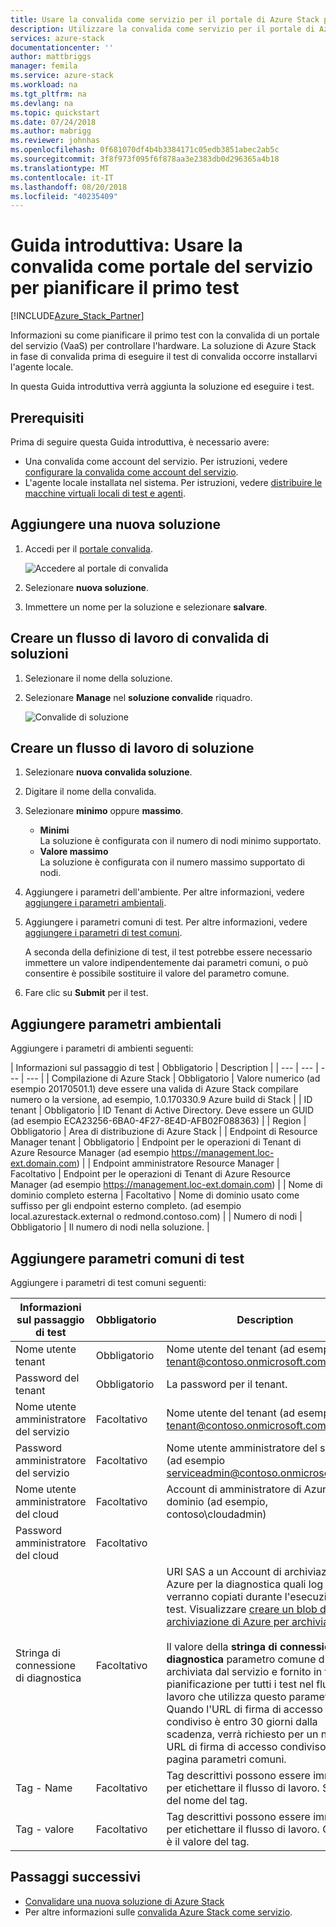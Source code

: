 ```yaml
---
title: Usare la convalida come servizio per il portale di Azure Stack per pianificare il primo test | Microsoft Docs
description: Utilizzare la convalida come servizio per il portale di Azure Stack per pianificare il primo test.
services: azure-stack
documentationcenter: ''
author: mattbriggs
manager: femila
ms.service: azure-stack
ms.workload: na
ms.tgt_pltfrm: na
ms.devlang: na
ms.topic: quickstart
ms.date: 07/24/2018
ms.author: mabrigg
ms.reviewer: johnhas
ms.openlocfilehash: 0f681070df4b4b3384171c05edb3851abec2ab5c
ms.sourcegitcommit: 3f8f973f095f6f878aa3e2383db0d296365a4b18
ms.translationtype: MT
ms.contentlocale: it-IT
ms.lasthandoff: 08/20/2018
ms.locfileid: "40235409"
---
```

# <a name="quickstart-use-the-validation-as-a-service-portal-to-schedule-your-first-test"></a>Guida introduttiva: Usare la convalida come portale del servizio per pianificare il primo test

[!INCLUDE[Azure_Stack_Partner](./includes/azure-stack-partner-appliesto.md)]

Informazioni su come pianificare il primo test con la convalida di un portale del servizio (VaaS) per controllare l'hardware. La soluzione di Azure Stack in fase di convalida prima di eseguire il test di convalida occorre installarvi l'agente locale.

In questa Guida introduttiva verrà aggiunta la soluzione ed eseguire i test.

## <a name="prerequisites"></a>Prerequisiti

Prima di seguire questa Guida introduttiva, è necessario avere:
 - Una convalida come account del servizio. Per istruzioni, vedere [configurare la convalida come account del servizio](azure-stack-vaas-set-up-account.md).  
- L'agente locale installata nel sistema. Per istruzioni, vedere [distribuire le macchine virtuali locali di test e agenti](azure-stack-vaas-test-vm.md).

## <a name="add-a-new-solution"></a>Aggiungere una nuova soluzione

1. Accedi per il [portale convalida](https://azurestackvalidation.com).

    ![Accedere al portale di convalida](media/vaas_portalsignin.png)  

2. Selezionare **nuova soluzione**.
3. Immettere un nome per la soluzione e selezionare **salvare**.

## <a name="create-a-solution-validation-workflow"></a>Creare un flusso di lavoro di convalida di soluzioni

1. Selezionare il nome della soluzione.
2. Selezionare **Manage** nel **soluzione convalide** riquadro.

    ![Convalide di soluzione](media/image2.png)

## <a name="create-a-solution-workflow"></a>Creare un flusso di lavoro di soluzione

1. Selezionare **nuova convalida soluzione**.
2. Digitare il nome della convalida.
3. Selezionare **minimo** oppure **massimo**.  
    - **Minimi**  
    La soluzione è configurata con il numero di nodi minimo supportato.  
    - **Valore massimo**  
    La soluzione è configurata con il numero massimo supportato di nodi.
4. Aggiungere i parametri dell'ambiente. Per altre informazioni, vedere [aggiungere i parametri ambientali](#add-environmental-parameters).
5. Aggiungere i parametri comuni di test. Per altre informazioni, vedere [aggiungere i parametri di test comuni](#add-common-test-parameters).

    A seconda della definizione di test, il test potrebbe essere necessario immettere un valore indipendentemente dai parametri comuni, o può consentire è possibile sostituire il valore del parametro comune.
6. Fare clic su **Submit** per il test.

## <a name="add-environmental-parameters"></a>Aggiungere parametri ambientali

Aggiungere i parametri di ambienti seguenti:

| Informazioni sul passaggio di test | Obbligatorio | Description |
| --- | --- | --- | --- |
| Compilazione di Azure Stack | Obbligatorio | Valore numerico (ad esempio 20170501.1) deve essere una valida di Azure Stack compilare numero o la versione, ad esempio, 1.0.170330.9 Azure build di Stack |
| ID tenant | Obbligatorio | ID Tenant di Active Directory. Deve essere un GUID (ad esempio ECA23256-6BA0-4F27-8E4D-AFB02F088363) |
| Region | Obbligatorio | Area di distribuzione di Azure Stack |
| Endpoint di Resource Manager tenant | Obbligatorio | Endpoint per le operazioni di Tenant di Azure Resource Manager (ad esempio https://management.loc-ext.domain.com) |
| Endpoint amministratore Resource Manager | Facoltativo | Endpoint per le operazioni di Tenant di Azure Resource Manager (ad esempio https://management.loc-ext.domain.com) |
| Nome di dominio completo esterna | Facoltativo | Nome di dominio usato come suffisso per gli endpoint esterno completo. (ad esempio local.azurestack.external o redmond.contoso.com) |
| Numero di nodi | Obbligatorio | Il numero di nodi nella soluzione. |

## <a name="add-common-test-parameters"></a>Aggiungere parametri comuni di test

Aggiungere i parametri di test comuni seguenti:

| Informazioni sul passaggio di test | Obbligatorio | Description |
| --- | --- | --- |
| Nome utente tenant | Obbligatorio | Nome utente del tenant (ad esempio tenant@contoso.onmicrosoft.com) |
| Password del tenant | Obbligatorio | La password per il tenant. |
| Nome utente amministratore del servizio | Facoltativo | Nome utente del tenant (ad esempio tenant@contoso.onmicrosoft.com) |
| Password amministratore del servizio | Facoltativo | Nome utente amministratore del servizio (ad esempio serviceadmin@contoso.onmicrosoft.com) |
| Nome utente amministratore del cloud | Facoltativo | Account di amministratore di Azure Stack dominio (ad esempio, contoso\cloudadmin) |
| Password amministratore del cloud | Facoltativo | |
|  Stringa di connessione di diagnostica | Facoltativo | URI SAS a un Account di archiviazione di Azure per la diagnostica quali log verranno copiati durante l'esecuzione di test. Visualizzare [creare un blob di archiviazione di Azure per archiviare i log](azure-stack-vaas-set-up-account.md#create-an-azure-storage-blob-to-store-logs). <br><br>Il valore della **stringa di connessione di diagnostica** parametro comune di verrà archiviata dal servizio e fornito in fase di pianificazione per tutti i test nel flusso di lavoro che utilizza questo parametro. Quando l'URL di firma di accesso condiviso è entro 30 giorni dalla scadenza, verrà richiesto per un nuovo URL di firma di accesso condiviso nella pagina parametri comuni. |
| Tag - Name | Facoltativo |  Tag descrittivi possono essere immessi per etichettare il flusso di lavoro. Si tratta del nome del tag. |
| Tag - valore | Facoltativo | Tag descrittivi possono essere immessi per etichettare il flusso di lavoro. Questo è il valore del tag. |

## <a name="next-steps"></a>Passaggi successivi

- [Convalidare una nuova soluzione di Azure Stack](azure-stack-vaas-validate-solution-new.md)  
- Per altre informazioni sulle [convalida Azure Stack come servizio](https://docs.microsoft.com/azure/azure-stack/partner).

